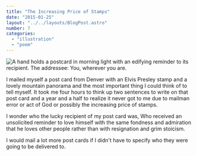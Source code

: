 ```yaml
---
title: "The Increasing Price of Stamps"
date: "2015-01-25"
layout: "../../layouts/BlogPost.astro"
number: 7
categories: 
  - "illustration"
  - "poem"
---
```


![A hand holds a postcard in morning light with an edifying reminder to its recipient. The addressee: You, wherever you are.](/assets/images/Week-71-1080x675.jpg)

I mailed myself a post card from Denver with an Elvis Presley stamp and a lovely mountain panorama and the most important thing I could think of to tell myself. It took me four hours to think up two sentences to write on that post card and a year and a half to realize it never got to me due to mailman error or act of God or possibly the increasing price of stamps.

I wonder who the lucky recipient of my post card was, Who received an unsolicited reminder to love himself with the same fondness and admiration that he loves other people rather than with resignation and grim stoicism.

I would mail a lot more post cards if I didn't have to specify who they were going to be delivered to.
